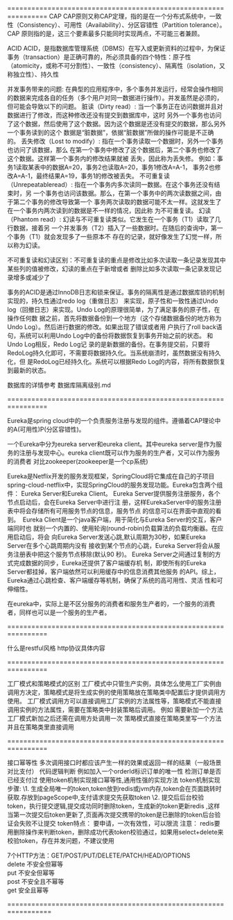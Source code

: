 ================================================================
CAP
CAP原则又称CAP定理，指的是在一个分布式系统中，一致性（Consistency）、可用性（Availability）、分区容错性（Partition tolerance）。CAP 原则指的是，这三个要素最多只能同时实现两点，不可能三者兼顾。

ACID
ACID，是指数据库管理系统（DBMS）在写入或更新资料的过程中，为保证事务（transaction）是正确可靠的，所必须具备的四个特性：原子性（atomicity，或称不可分割性）、一致性（consistency）、隔离性（isolation，又称独立性）、持久性

并发事务带来的问题:
在典型的应用程序中，多个事务并发运行，经常会操作相同的数据来完成各自的任务（多个用户对同一数据进行操作）。并发虽然是必须的，但可能会导致以下的问题。
    脏读（Dirty read）: 当一个事务正在访问数据并且对数据进行了修改，而这种修改还没有提交到数据库中，这时
另外一个事务也访问了这个数据，然后使用了这个数据。因为这个数据是还没有提交的数据，那么另外一个事务读到的这个
数据是“脏数据”，依据“脏数据”所做的操作可能是不正确的。
    丢失修改（Lost to modify）: 指在一个事务读取一个数据时，另外一个事务也访问了该数据，那么
在第一个事务中修改了这个数据后，第二个事务也修改了这个数据。这样第一个事务内的修改结果就被
丢失，因此称为丢失修。 例如：事务1读取某表中的数据A=20，事务2也读取A=20，事务1修改A=A-1，
事务2也修改A=A-1，最终结果A=19，事务1的修改被丢失。
    不可重复读（Unrepeatableread）: 指在一个事务内多次读同一数据。在这个事务还没有结束时，另
一个事务也访问该数据。那么，在第一个事务中的两次读数据之间，由于第二个事务的修改导致第一个
事务两次读取的数据可能不太一样。这就发生了在一个事务内两次读到的数据是不一样的情况，因此称
为不可重复读。
    幻读（Phantom read）: 幻读与不可重复读类似。它发生在一个事务（T1）读取了几行数据，接着另
一个并发事务（T2）插入了一些数据时。在随后的查询中，第一个事务（T1）就会发现多了一些原本不
存在的记录，就好像发生了幻觉一样，所以称为幻读。

不可重复读和幻读区别：不可重复读的重点是修改比如多次读取一条记录发现其中某些列的值被修改，幻读的重点在于新增或者
删除比如多次读取一条记录发现记录增多或减少了


事务的ACID是通过InnoDB日志和锁来保证。事务的隔离性是通过数据库锁的机制实现的，持久性通过redo log（重做日志）
来实现，原子性和一致性通过Undo log（回撤日志）来实现。Undo Log的原理很简单，为了满足事务的原子性，在操作任何数
据之前，首先将数据备份到一个地方（这个存储数据备份的地方称为Undo Log）。然后进行数据的修改。如果出现了错误或者用
户执行了roll back语句，系统可以利用Undo Log中的备份将数据恢复到事务开始之前的状态。 和Undo Log相反，Redo Log记
录的是新数据的备份。在事务提交前，只要将RedoLog持久化即可，不需要将数据持久化。当系统崩溃时，虽然数据没有持久化，但
是RedoLog已经持久化。系统可以根据Redo Log的内容，将所有数据恢复到最新的状态。

数据库的详情参考 数据库隔离级别.md

================================================================

Eureka是spring cloud中的一个负责服务注册与发现的组件。遵循着CAP理论中的A(可用性)P(分区容错性)。

一个Eureka中分为eureka server和eureka client。其中eureka server是作为服务的注册与发现中心。eureka client既可以作为服务的生产者，又可以作为服务的消费者
对比zookeeper(zookeeper是一个cp系统)

Eureka是Netflix开发的服务发现框架，SpringCloud将它集成在自己的子项目
spring-cloud-netflix中，实现SpringCloud的服务发现功能。Eureka包含两个组件：
Eureka Server和Eureka Client。
Eureka Server提供服务注册服务，各个节点启动后，会在Eureka Server中进行注
册，这样EurekaServer中的服务注册表中将会存储所有可用服务节点的信息，服务节点
的信息可以在界面中直观的看到。
​ Eureka Client是一个java客户端，用于简化与Eureka Server的交互，客户端同时也
就别一个内置的、使用轮询(round-robin)负载算法的负载均衡器。在应用启动后，将会
向Eureka Server发送心跳,默认周期为30秒，如果Eureka Server在多个心跳周期内没有
接收到某个节点的心跳，Eureka Server将会从服务注册表中把这个服务节点移除(默认90
秒)。
Eureka Server之间通过复制的方式完成数据的同步，Eureka还提供了客户端缓存机
制，即使所有的Eureka Server都挂掉，客户端依然可以利用缓存中的信息消费其他服务
的API。综上，Eureka通过心跳检查、客户端缓存等机制，确保了系统的高可用性、灵活
性和可伸缩性。

在eureka中，实际上是不区分服务的消费者和服务生产者的，一个服务的消费者，同样也可以是一个服务的生产者。

================================================================

什么是restful风格
http协议具体内容

================================================================

工厂模式和策略模式的区别
工厂模式中只管生产实例，具体怎么使用工厂实例由调用方决定，策略模式是将生成实例的使用策略放在策略类中配置后才提供调用方使用。 工厂模式调用方可以直接调用工厂实例的方法属性等，策略模式不能直接调用实例的方法属性，需要在策略类中封装策略后调用。
例如 需要新加一个方法 工厂模式新加之后还需在调用方处调用一次 策略模式直接在策略类里写一个方法并且在策略类里直接调用

================================================================

接口幂等性
多次调用接口时都应该产生一样的效果或返回一样的结果（一般场景对比支付）
代码逻辑判断
例如加入一个orderId标识订单的唯一性 检测订单是否已经支付过
 使用token机制实现接口幂等性,通用性强的实现方法
   token机制实现步骤:
   \1. 生成全局唯一的token,token放到redis或jvm内存,token会在页面跳转时获取.存放到pageScope中,支付请求提交先获取token
   \2. 提交后后台校验token，执行提交逻辑,提交成功同时删除token，生成新的token更新redis ,这样当第一次提交后token更新了,页面再次提交携带的token是已删除的token后台验证会失败不让提交
   token特点：  要申请，一次有效性，可以限流 
   注意： redis要用删除操作来判断token，删除成功代表token校验通过，如果用select+delete来校验token，存在并发问题，不建议使用 
   
7个HTTP方法：GET/POST/PUT/DELETE/PATCH/HEAD/OPTIONS  
delete 不安全但幂等  
put 不安全但幂等  
post 不安全且不幂等  
get 安全且幂等  

=================================================================





